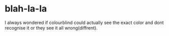# blah-la-la
I always wondered if colourblind could actually see the exact color and dont recognise it or  they see it all wrong(diffrent).
